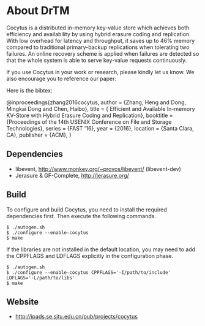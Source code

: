 # About DrTM

Cocytus is a distributed in-memory key-value store which achieves both efficiency and availability by using hybrid erasure coding and replication. With low overhead for latency and throughput, it saves up to 46% memory compared to traditional primary-backup replications when tolerating two failures. An online recovery scheme is applied when failures are detected so that the whole system is able to serve key-value requests continuously. 

If you use Cocytus in your work or research, please kindly let us know. We also encourage you to reference our paper:

Here is the bibtex:

@inproceedings{zhang2016cocytus,
author = {Zhang, Heng and Dong, Mingkai Dong and Chen, Haibo},
title = { Efficient and Available In-memory KV-Store with Hybrid Erasure Coding and Replication},
booktitle = {Proceedings of the 14th USENIX Conference on File and Storage Technologies},
series = {FAST '16},
year = {2016},
location = {Santa Clara, CA},
publisher = {ACM},
} 


## Dependencies

* libevent, http://www.monkey.org/~provos/libevent/ (libevent-dev)
* Jerasure & GF-Complete, http://jerasure.org/

## Build

To configure and build Cocytus, you need to install the required
dependencies first. Then execute the following commands.
```
$ ./autogen.sh
$ ./configure --enable-cocytus
$ make
```

If the libraries are not installed in the default location, you may
need to add the CPPFLAGS and LDFLAGS explicitly in the configuration
phase.

```
$ ./autogen.sh
$ ./configure --enable-cocytus CPPFLAGS='-I/path/to/include' LDFLAGS='-L/path/to/libs'
$ make
```

## Website

* http://ipads.se.sjtu.edu.cn/pub/projects/cocytus



